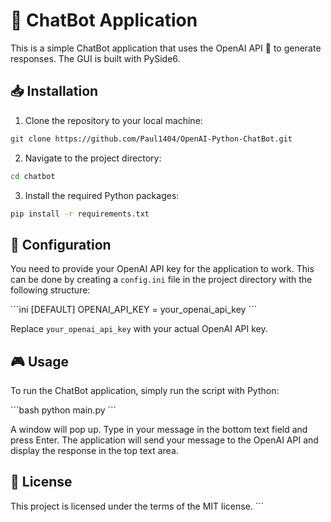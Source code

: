 # 🤖 ChatBot Application

This is a simple ChatBot application that uses the OpenAI API 🧠 to generate responses. The GUI is built with PySide6.

## 📥 Installation

1. Clone the repository to your local machine:

```bash
git clone https://github.com/Paul1404/OpenAI-Python-ChatBot.git
```

2. Navigate to the project directory:

```bash
cd chatbot
```

3. Install the required Python packages:

```bash
pip install -r requirements.txt
```

## 🔐 Configuration

You need to provide your OpenAI API key for the application to work. This can be done by creating a `config.ini` file in the project directory with the following structure:

\```ini
[DEFAULT]
OPENAI_API_KEY = your_openai_api_key
\```

Replace `your_openai_api_key` with your actual OpenAI API key.

## 🎮 Usage

To run the ChatBot application, simply run the script with Python:

\```bash
python main.py
\```

A window will pop up. Type in your message in the bottom text field and press Enter. The application will send your message to the OpenAI API and display the response in the top text area.

## 📜 License

This project is licensed under the terms of the MIT license.
\```

 

